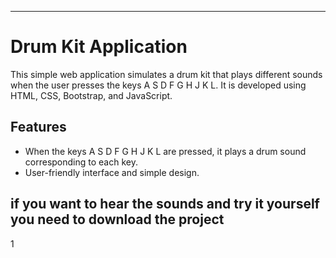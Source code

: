 ------------------------------------------------------------------------------------------------------------------------------------
# Drum Kit Application
This simple web application simulates a drum kit that plays different sounds when the user presses the keys A S D F G H J K L. It is developed using HTML, CSS, Bootstrap, and JavaScript.

## Features

- When the keys A S D F G H J K L are pressed, it plays a drum sound corresponding to each key.
- User-friendly interface and simple design.

## if you want to hear the sounds and try it yourself you need to download the project


1[](/musickit.gif)